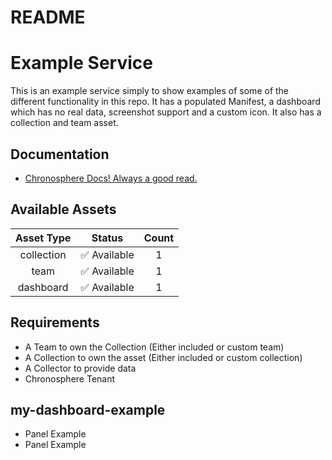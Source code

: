 
README
======

# Example Service


This is an example service simply to show examples of some of the different functionality in this repo. It has a populated Manifest, a dashboard which has no real data, screenshot support and a custom icon. It also has a collection and team asset.
## Documentation

- [Chronosphere Docs! Always a good read.](https://docs.chronosphere.io/)

## Available Assets

|Asset Type|Status|Count|
| :---: | :---: | :---: |
|collection|✅ Available|1|
|team|✅ Available|1|
|dashboard|✅ Available|1|

## Requirements

- A Team to own the Collection (Either included or custom team)
- A Collection to own the asset (Either included or custom collection)
- A Collector to provide data
- Chronosphere Tenant

## my-dashboard-example

- Panel Example
- Panel Example
